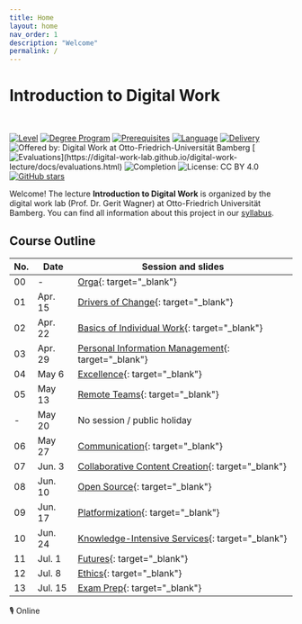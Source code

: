 ```yaml
---
title: Home
layout: home
nav_order: 1
description: "Welcome"
permalink: /
---
```


# Introduction to Digital Work

<br>

[![Level](https://img.shields.io/badge/Level-Bachelor-blue)](https://digital-work-lab.github.io/digital-work-lecture/docs/syllabus.html)
[![Degree Program](https://img.shields.io/badge/Degree%20Program-WI%20|%20ISM-blue)](https://digital-work-lab.github.io/digital-work-lecture/docs/syllabus.html)
[![Prerequisites](https://img.shields.io/badge/Prerequisites-None-blue)](https://digital-work-lab.github.io/digital-work-lecture/docs/syllabus.html)
[![Language](https://img.shields.io/badge/Language-Sessions%20in%20German,%20Materials%20in%20English-blue)](https://digital-work-lab.github.io/digital-work-lecture/docs/syllabus.html)
[![Delivery](https://img.shields.io/badge/Delivery-In%20person-blue)](https://digital-work-lab.github.io/digital-work-lecture/docs/syllabus.html)
![Offered by: Digital Work at Otto-Friedrich-Universität Bamberg](https://img.shields.io/badge/Offered%20by-%20Digital%20Work%20(Otto--Friedrich--Universit%C3%A4t%20Bamberg)-blue)
[![Evaluations](https://img.shields.io/badge/Rating-★★★★★%20(4.8%20/%205)-yellow)](https://digital-work-lab.github.io/digital-work-lecture/docs/evaluations.html)
![Completion](https://img.shields.io/badge/Enrollment-30-students-green)
![License: CC BY 4.0](https://img.shields.io/badge/License-CC%20BY%204.0-green.svg)
[![GitHub stars](https://img.shields.io/github/stars/digital-work-lab/digital-work-lecture.svg?style=social&label=Star)](https://github.com/digital-work-lab/digital-work-lecture/stargazers)

Welcome!
The lecture **Introduction to Digital Work** is organized by the digital work lab (Prof. Dr. Gerit Wagner) at Otto-Friedrich Universität Bamberg.
You can find all information about this project in our [syllabus](docs/syllabus.html).

## Course Outline

| No. | Date       | Session and slides                                                                                    |
|-----|------------|-------------------------------------------------------------------------------------------------------|
| 00  | -          | [Orga](output/00-orga.html){: target="_blank"}                                                        |
| 01  | Apr. 15    | [Drivers of Change](output/01-drivers-of-change.html){: target="_blank"}                              |
| 02  | Apr. 22    | [Basics of Individual Work](output/02-basics-of-individual-work.html){: target="_blank"}              |
| 03  | Apr. 29    | [Personal Information Management](output/03-personal-information-management.html){: target="_blank"}  |
| 04  | May 6      | [Excellence](output/04-excellence.html){: target="_blank"}                                            |
| 05  | May 13     | [Remote Teams](output/05-remote-teams.html){: target="_blank"}                                        |
| -   | May 20     | No session / public holiday                                                                           |
| 06  | May 27     | [Communication](output/06-communication.html){: target="_blank"}                                      |
| 07  | Jun. 3     | [Collaborative Content Creation](output/07-collaborative-content-creation.html){: target="_blank"}    |
| 08  | Jun. 10    | [Open Source](output/08-open-source.html){: target="_blank"}                                          |
| 09  | Jun. 17    | [Platformization](output/09-platformization.html){: target="_blank"}                                  |
| 10  | Jun. 24    | [Knowledge-Intensive Services](output/10-knowledge-intensive-services.html){: target="_blank"}        |
| 11  | Jul. 1     | [Futures](output/11-futures.html){: target="_blank"}                                                  |
| 12  | Jul. 8     | [Ethics](output/12-ethics.html){: target="_blank"}                                                    |
| 13  | Jul. 15    | [Exam Prep](output/13-exam-prep.html){: target="_blank"}                                              |

🎙️ Online

<!-- 
📋 Collect summaries for exam

## Instructor

<img src="assets/gerit_wagner.jpg" alt="Gerit Wagner (Foto: Tim Kipphan)" style="height: 220px; float: left; padding-right: 10px;">

**Gerit Wagner**  
*Assistant Professor of Information Systems*  
*Otto-Friedrich Universität Bamberg*

My name is Gerit Wagner, and I am your instructor. I enjoy coding, solving programming puzzles, and building tools that are useful for others. In this project, you can contribute to one of my most significant packages: [CoLRev](https://github.com/CoLRev-Environment/colrev). 

<br style="clear:both">

You can read more about my work [here](docs/instructor.html).


slides
resources and links
instructor

TBD: include a picture?
TODO : make group fotos and publish

objectives: mention tools and open synthesis?
-->
